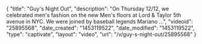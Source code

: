 {
    "title": "Guy's Night Out",
    "description": "On Thursday 12\/12, we celebrated men's fashion on the new Men's floors at Lord & Taylor 5th avenue in NYC. We were joined by baseball legends Mariano ...",
    "videoid": "25895568",
    "date_created": "1453119522",
    "date_modified": "1453119522",
    "type": "captivate",
    "layout": "video",
    "url": "\/v\/guy-s-night-out\/25895568"
}